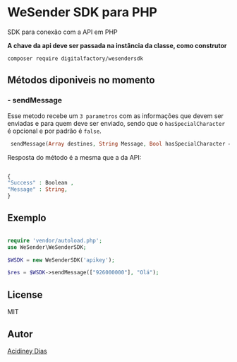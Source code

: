# WeSender SDK para PHP
  SDK para conexão com a API em PHP

**A chave da api deve ser passada na instância da classe, como construtor**

`composer require digitalfactory/wesendersdk`

## Métodos diponiveis no momento
### - sendMessage
Esse metodo recebe um `3 parametros` com as informações que devem ser enviadas e para quem deve ser enviado, sendo que o `hasSpecialCharacter` é opcional e por padrão é `false`.
 ```php
  sendMessage(Array destines, String Message, Bool hasSpecialCharacter = false)
  ```
Resposta do método é a mesma que a da API:
```php

{
"Success" : Boolean ,
"Message" : String,
}

```

## Exemplo

```php

require 'vendor/autoload.php';
use WeSender\WeSenderSDK;

$WSDK = new WeSenderSDK('apikey');

$res = $WSDK->sendMessage(["926000000"], "Olá");

```

## License
MIT

## Autor
[Acidiney Dias](mailto:mailto:acidiney.dias@digitalfactory.co.ao)
